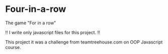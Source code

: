 # Four-in-a-row
The game "For in a row"

!!
I write only javascript files for this project.
!!

This project it was a challenge from teamtreehouse.com on OOP Javascript course.
